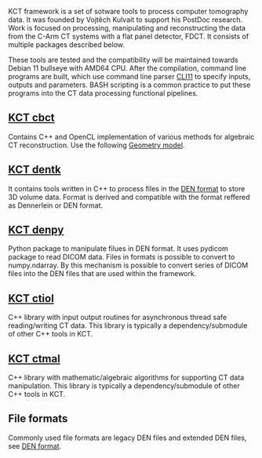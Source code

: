 <!--
.. title: KCT framework
.. slug: index
.. date: 2021-09-13 12:27:11 UTC+02:00
.. tags: 
.. category: 
.. link: 
.. description: 
.. type: text
-->

KCT framework is a set of sotware tools to process computer tomography data. It was founded by Vojtěch Kulvait to support his PostDoc research. Work is focused on processing, manipulating and reconstructing the data from the C-Arm CT systems with a flat panel detector, FDCT. It consists of multiple packages described below.

These tools are tested and the compatibility will be maintained towards Debian 11 bullseye with AMD64 CPU. After the compilation, command line programs are built, which use command line parser [CLI11](https://github.com/CLIUtils/CLI11) to specify inputs, outputs and parameters. BASH scripting is a common practice to put these programs into the CT data processing functional pipelines. 

## [KCT cbct](https://github.com/kulvait/KCT_cbct)

Contains C++ and OpenCL implementation of various methods for algebraic CT reconstruction. Use the following [Geometry model](link://slug/geometry-model).

## [KCT dentk](https://github.com/kulvait/KCT_dentk)

It contains tools written in C++ to process files in the [DEN format](link://slug/den-format) to store 3D volume data. Format is derived and compatible with the format reffered as Dennerlein or DEN format.

## [KCT denpy](https://github.com/kulvait/KCT_denpy)

Python package to manipulate filues in DEN format. It uses pydicom package to read DICOM data. Files in formats is possible to convert to numpy.ndarray. By this mechanism is possible to convert series of DICOM files into the DEN files that are used within the framework. 

## [KCT ctiol](https://github.com/kulvait/KCT_ctiol)

C++ library with input output routines for asynchronous thread safe reading/writing CT data. This library is typically a dependency/submodule of other C++ tools in KCT.

## [KCT ctmal](https://github.com/kulvait/KCT_ctmal)

C++ library with mathematic/algebraic algorithms for supporting CT data manipulation. This library is typically a dependency/submodule of other C++ tools in KCT.

## File formats

Commonly used file formats are legacy DEN files and extended DEN files, see [DEN format](link://slug/den-format).

